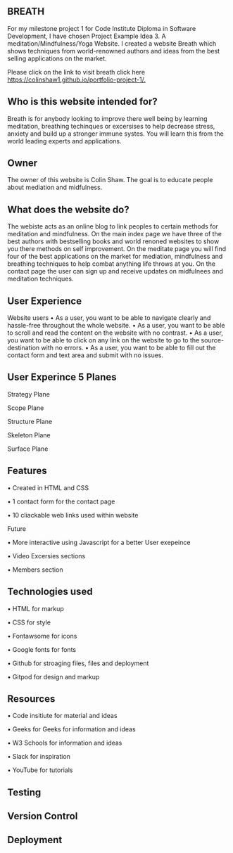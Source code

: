 BREATH
--
For my milestone project 1 for Code Institute Diploma in Software Development, I have chosen Project Example Idea 3. A meditation/Mindfulness/Yoga Website. I created a website Breath which shows techniques from world-renowned authors and ideas from the best selling applications on the market.

Please click on the link to visit breath click here <https://colinshaw1.github.io/portfolio-project-1/.>



Who is this website intended for?
--
Breath is for anybody looking to improve there well being by learning meditation, breathing techinques or excersises to help decrease stress, anxiety and build up a stronger immune systes. You will learn this from the world leading experts and applications. 

Owner
--

The owner of this website is Colin Shaw. The goal is to educate people about mediation and midfulness. 

What does the website do?
--

The webiste acts as an online blog to link peoples to certain methods for meditation and mindfulness. On the main index page we have three of the best authors with bestselling books and world renoned websites to show you there methods on self improvement. On the meditate page you will find four of the best applications on the market for mediation, mindfulness and breathing techniques to help combat anything life throws at you. On the contact page the user can sign up and receive updates on midfulnees and meditation techniques. 

User Experience
--

Website users 
•	As a user, you want to be able to navigate clearly and hassle-free throughout the whole website. 
•	As a user, you want to be able to scroll and read the content on the website with no contrast.
•	As a user, you want to be able to click on any link on the website to go to the source-destination with no errors. 
•	As a user, you want to be able to fill out the contact form and text area and submit with no issues. 



User Experince 5 Planes
--

Strategy Plane


Scope Plane

Structure Plane

Skeleton Plane

Surface Plane


Features
--


•	Created in HTML and CSS

•	1 contact form for the contact page

•	10 cliackable web links used within website

Future

•  More interactive using Javascript for a better User exepeince

•  Video Excersies sections

•  Members section


Technologies used
--

• HTML for markup

• CSS for style

• Fontawsome for icons

• Google fonts for fonts

• Github for stroaging files, files and deployment 

• Gitpod for design and markup


Resources
--

• Code insitiute for material and ideas

• Geeks for Geeks for information and ideas 
 
• W3 Schools for information and ideas

• Slack for inspiration

• YouTube for tutorials

Testing
--



Version Control
--

Deployment
--
